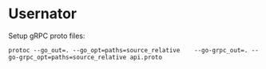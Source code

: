 # Usernator

Setup gRPC proto files:

```shell
protoc --go_out=. --go_opt=paths=source_relative    --go-grpc_out=. --go-grpc_opt=paths=source_relative api.proto
```